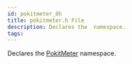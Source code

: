 ```yaml
---
id: pokitmeter_8h
title: pokitmeter.h File
description: Declares the  namespace.
tags:
---
```

Declares the [PokitMeter](namespacePokitMeter) namespace.
